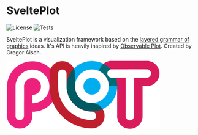 # SveltePlot

![License](https://img.shields.io/npm/l/svelteplot.svg) ![Tests](https://github.com/svelteplot/svelteplot/actions/workflows/test.yml/badge.svg)

SveltePlot is a visualization framework based on the [layered grammar of graphics](https://vita.had.co.nz/papers/layered-grammar.html) ideas. It's API is heavily inspired by [Observable Plot](https://github.com/observablehq/plot). Created by Gregor Aisch.

<img src="static/logo.png" alt="SveltePlot logo" width="401" />

